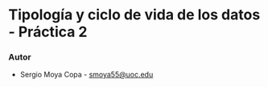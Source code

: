 # Tipología y ciclo de vida de los datos - Práctica 2

### Autor
* Sergio Moya Copa - smoya55@uoc.edu
